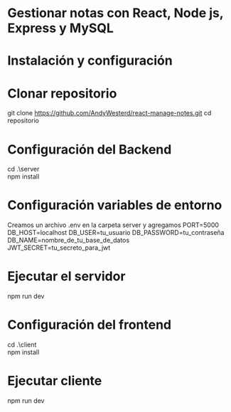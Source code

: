 # Gestionar notas con React, Node js, Express y MySQL

# Instalación y configuración 
# Clonar repositorio
git clone https://github.com/AndyWesterd/react-manage-notes.git
cd repositorio 

# Configuración del Backend
cd .\server\
npm install

# Configuración variables de entorno
Creamos un archivo .env en la carpeta server y agregamos
PORT=5000
DB_HOST=localhost
DB_USER=tu_usuario
DB_PASSWORD=tu_contraseña
DB_NAME=nombre_de_tu_base_de_datos
JWT_SECRET=tu_secreto_para_jwt

# Ejecutar el servidor
npm run dev


# Configuración del frontend
cd .\client\
npm install

# Ejecutar cliente 
npm run dev